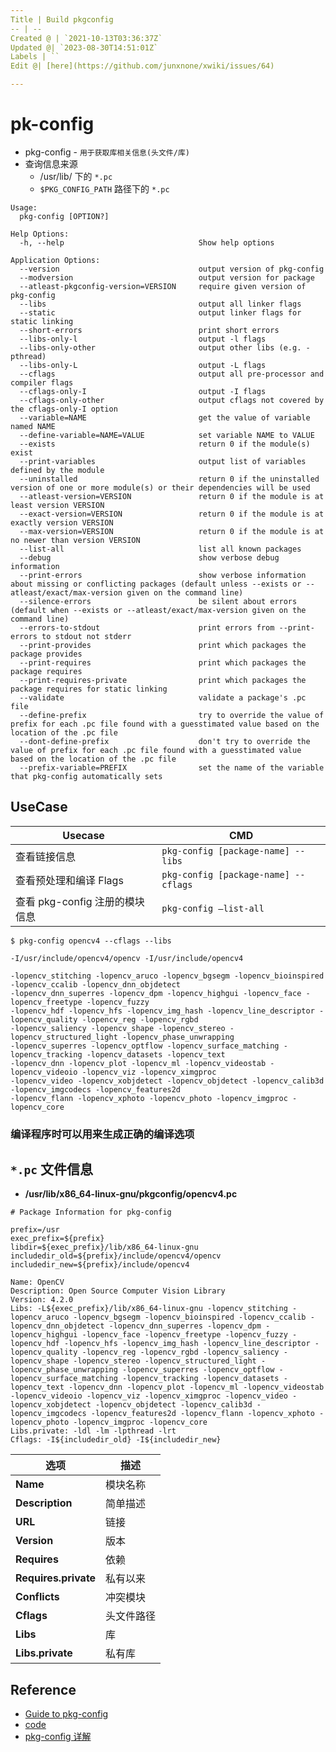 ```yaml
---
Title | Build pkgconfig
-- | --
Created @ | `2021-10-13T03:36:37Z`
Updated @| `2023-08-30T14:51:01Z`
Labels | ``
Edit @| [here](https://github.com/junxnone/xwiki/issues/64)

---
```

# pk-config

- pkg-config - `用于获取库相关信息(头文件/库)`
- 查询信息来源
  - /usr/lib/ 下的 `*.pc`
  - `$PKG_CONFIG_PATH` 路径下的 `*.pc`



```
Usage:
  pkg-config [OPTION?]

Help Options:
  -h, --help                              Show help options

Application Options:
  --version                               output version of pkg-config
  --modversion                            output version for package
  --atleast-pkgconfig-version=VERSION     require given version of pkg-config
  --libs                                  output all linker flags
  --static                                output linker flags for static linking
  --short-errors                          print short errors
  --libs-only-l                           output -l flags
  --libs-only-other                       output other libs (e.g. -pthread)
  --libs-only-L                           output -L flags
  --cflags                                output all pre-processor and compiler flags
  --cflags-only-I                         output -I flags
  --cflags-only-other                     output cflags not covered by the cflags-only-I option
  --variable=NAME                         get the value of variable named NAME
  --define-variable=NAME=VALUE            set variable NAME to VALUE
  --exists                                return 0 if the module(s) exist
  --print-variables                       output list of variables defined by the module
  --uninstalled                           return 0 if the uninstalled version of one or more module(s) or their dependencies will be used
  --atleast-version=VERSION               return 0 if the module is at least version VERSION
  --exact-version=VERSION                 return 0 if the module is at exactly version VERSION
  --max-version=VERSION                   return 0 if the module is at no newer than version VERSION
  --list-all                              list all known packages
  --debug                                 show verbose debug information
  --print-errors                          show verbose information about missing or conflicting packages (default unless --exists or --atleast/exact/max-version given on the command line)
  --silence-errors                        be silent about errors (default when --exists or --atleast/exact/max-version given on the command line)
  --errors-to-stdout                      print errors from --print-errors to stdout not stderr
  --print-provides                        print which packages the package provides
  --print-requires                        print which packages the package requires
  --print-requires-private                print which packages the package requires for static linking
  --validate                              validate a package's .pc file
  --define-prefix                         try to override the value of prefix for each .pc file found with a guesstimated value based on the location of the .pc file
  --dont-define-prefix                    don't try to override the value of prefix for each .pc file found with a guesstimated value based on the location of the .pc file
  --prefix-variable=PREFIX                set the name of the variable that pkg-config automatically sets
```
## UseCase

Usecase | CMD
-- | --
查看链接信息 | `pkg-config [package-name] --libs`
查看预处理和编译 Flags | `pkg-config [package-name] --cflags`
查看 pkg-config 注册的模块信息 | `pkg-config –list-all`


```
$ pkg-config opencv4 --cflags --libs 

-I/usr/include/opencv4/opencv -I/usr/include/opencv4 

-lopencv_stitching -lopencv_aruco -lopencv_bgsegm -lopencv_bioinspired -lopencv_ccalib -lopencv_dnn_objdetect 
-lopencv_dnn_superres -lopencv_dpm -lopencv_highgui -lopencv_face -lopencv_freetype -lopencv_fuzzy 
-lopencv_hdf -lopencv_hfs -lopencv_img_hash -lopencv_line_descriptor -lopencv_quality -lopencv_reg -lopencv_rgbd 
-lopencv_saliency -lopencv_shape -lopencv_stereo -lopencv_structured_light -lopencv_phase_unwrapping 
-lopencv_superres -lopencv_optflow -lopencv_surface_matching -lopencv_tracking -lopencv_datasets -lopencv_text 
-lopencv_dnn -lopencv_plot -lopencv_ml -lopencv_videostab -lopencv_videoio -lopencv_viz -lopencv_ximgproc 
-lopencv_video -lopencv_xobjdetect -lopencv_objdetect -lopencv_calib3d -lopencv_imgcodecs -lopencv_features2d 
-lopencv_flann -lopencv_xphoto -lopencv_photo -lopencv_imgproc -lopencv_core
```

### 编译程序时可以用来生成正确的编译选项


<script src="https://junxnone.github.io/emgithub/embed-v2.js?target=https%3A%2F%2Fgithub.com%2Fopencv%2Fopencv%2Fblob%2Fa308dfca9856574d37abe7628b965e29861fb105%2Fsamples%2Fcpp%2Fexample_cmake%2FMakefile%23L3-L4&style=default&type=code&showBorder=on&showLineNumbers=on&showFileMeta=on&showFullPath=on&showCopy=on"></script>

## `*.pc` 文件信息

- **/usr/lib/x86_64-linux-gnu/pkgconfig/opencv4.pc**
```
# Package Information for pkg-config

prefix=/usr
exec_prefix=${prefix}
libdir=${exec_prefix}/lib/x86_64-linux-gnu
includedir_old=${prefix}/include/opencv4/opencv
includedir_new=${prefix}/include/opencv4

Name: OpenCV
Description: Open Source Computer Vision Library
Version: 4.2.0
Libs: -L${exec_prefix}/lib/x86_64-linux-gnu -lopencv_stitching -lopencv_aruco -lopencv_bgsegm -lopencv_bioinspired -lopencv_ccalib -lopencv_dnn_objdetect -lopencv_dnn_superres -lopencv_dpm -lopencv_highgui -lopencv_face -lopencv_freetype -lopencv_fuzzy -lopencv_hdf -lopencv_hfs -lopencv_img_hash -lopencv_line_descriptor -lopencv_quality -lopencv_reg -lopencv_rgbd -lopencv_saliency -lopencv_shape -lopencv_stereo -lopencv_structured_light -lopencv_phase_unwrapping -lopencv_superres -lopencv_optflow -lopencv_surface_matching -lopencv_tracking -lopencv_datasets -lopencv_text -lopencv_dnn -lopencv_plot -lopencv_ml -lopencv_videostab -lopencv_videoio -lopencv_viz -lopencv_ximgproc -lopencv_video -lopencv_xobjdetect -lopencv_objdetect -lopencv_calib3d -lopencv_imgcodecs -lopencv_features2d -lopencv_flann -lopencv_xphoto -lopencv_photo -lopencv_imgproc -lopencv_core
Libs.private: -ldl -lm -lpthread -lrt
Cflags: -I${includedir_old} -I${includedir_new}
```

选项 | 描述
-- | --
**Name** |  模块名称
**Description** |  简单描述
**URL** | 链接
**Version** | 版本
**Requires** | 依赖
**Requires.private** | 私有以来
**Conflicts** | 冲突模块
**Cflags** | 头文件路径
**Libs** | 库
**Libs.private** | 私有库


## Reference
- [Guide to pkg-config](https://people.freedesktop.org/~dbn/pkg-config-guide.html)
- [code](https://gitlab.freedesktop.org/pkg-config/pkg-config)
- [pkg-config 详解](https://blog.csdn.net/newchenxf/article/details/51750239)


